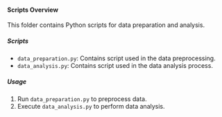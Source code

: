 #### Scripts Overview

This folder contains Python scripts for data preparation and analysis.

##### Scripts

- `data_preparation.py`: Contains script used in the data preprocessing.
- `data_analysis.py`: Contains script used in the data analysis process.

##### Usage

1. Run `data_preparation.py` to preprocess data.
2. Execute `data_analysis.py` to perform data analysis.
